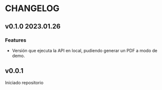 # CHANGELOG

## **v0.1.0** 2023.01.26

### Features

- Versión que ejecuta la API en local, pudiendo generar un PDF a modo de demo.

## v0.0.1

Iniciado repositorio
